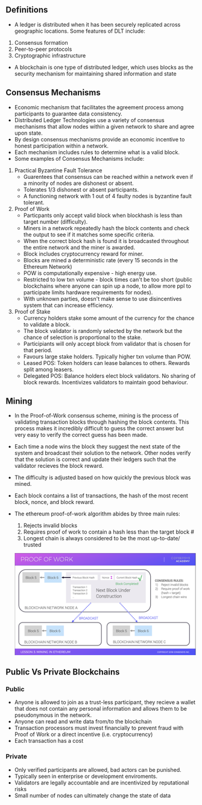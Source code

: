## Definitions
- A ledger is distributed when it has been securely replicated across geographic locations. Some features of DLT include:
1. Consensus formation
2. Peer-to-peer protocols
3. Cryptographic infrastructure

- A blockchain is one type of distributed ledger, which uses blocks as the security mechanism for maintaining shared information and state

## Consensus Mechanisms

- Economic mechanism that facilitates the agreement process among participants to guarantee data consistency.
- Distributed Ledger Technologies use a variety of consensus mechanisms that allow nodes within a given network to share and agree upon state.
- By design consensus mechanisms provide an economic incentive to honest participation within a network.
- Each mechanism includes rules to determine what is a valid block.
- Some examples of Consensus Mechanisms include:

1.  Practical Byzantine Fault Tolerance
    - Guarentees that consensus can be reached within a network even if a minority of nodes are dishonest or absent.
    - Tolerates 1/3 dishonest or absent participants. 
    - A functioning network with 1 out of 4 faulty nodes is byzantine fault tolerant.
2.  Proof of Work
    - Particpants only accept valid block when blockhash is less than target number (difficulty).
    - Miners in a network repeatedly hash the block contents and check the output to see if it matches some specific criteria.
    - When the correct block hash is found it is broadcasted throughout the entire network and the miner is awarded.
    - Block includes cryptocurrency reward for miner.
    - Blocks are mined a deterministic rate (every 15 seconds in the Ethereum Network)
    - POW is computationally expensive - high energy use.
    - Restricted to low txn volume - block times can't be too short (public blockchains where anyone can spin up a node, to allow more ppl to participate limits hardware requirements for nodes).
    - With unknown parties, doesn't make sense to use disincentives system that can increase efficiency.
3.  Proof of Stake
    - Currency holders stake some amount of the currency for the chance to validate a block.
    - The block validator is randomly selected by the network but the chance of selection is proportional to the stake.
    - Participiants will only accept block from validator that is chosen for that period. 
    - Favours large stake holders. Typically higher txn volume than POW.
    - Leased POS: Token holders can lease balances to others. Rewards split among leasers.
    - Delegated POS: Balance holders elect block validators. No sharing of block rewards. Incentivizes validators to maintain good behaviour.

## Mining

- In the Proof-of-Work consensus scheme, mining is the process of validating transaction blocks through hashing the block contents. This process makes it incredibly difficult to guess the correct answer but very easy to verify the correct guess has been made.
- Each time a node wins the block they suggest the next state of the system and broadcast their solution to the network. Other nodes verify that the solution is correct and update their ledgers such that the validator recieves the block reward.
- The difficulty is adjusted based on how quickly the previous block was mined.
- Each block contains a list of transactions, the hash of the most recent block, nonce, and block reward.
- The ethereum proof-of-work algorithm abides by three main rules:
  1.  Rejects invalid blocks
  2.  Requires proof of work to contain a hash less than the target block #
  3.  Longest chain is always considered to be the most up-to-date/ trusted
  
  ![EthereumMining](/images/ethMining.png)

## Public Vs Private Blockchains

### Public

- Anyone is allowed to join as a trust-less participant, they recieve a wallet that does not contain any personal information and allows them to be pseudonymous in the network.
- Anyone can read and write data from/to the blockchain
- Transaction processors must invest financially to prevent fraud with Proof of Work or a direct incentive (i.e. cryptocurrency)
- Each transaction has a cost

### Private

- Only verified participants are allowed, bad actors can be punished.
- Typically seen in enterprise or development enviroments.
- Validators are legally accountable and are incentivized by reputational risks
- Small number of nodes can ultimately change the state of data
